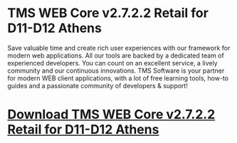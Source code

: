 # TMS WEB Core v2.7.2.2 Retail for D11-D12 Athens

Save valuable time and create rich user experiences with our framework for modern web applications. All our tools are backed by a dedicated team of experienced developers. You can count on an excellent service, a lively community and our continuous innovations. TMS Software is your partner for modern WEB client applications, with a lot of free learning tools, how-to guides and a passionate community of developers & support!

# [Download TMS WEB Core v2.7.2.2 Retail for D11-D12 Athens](https://developer.team/delphi/35329-tms-web-core-v2722-retail-for-d11-d12-athens.html)
